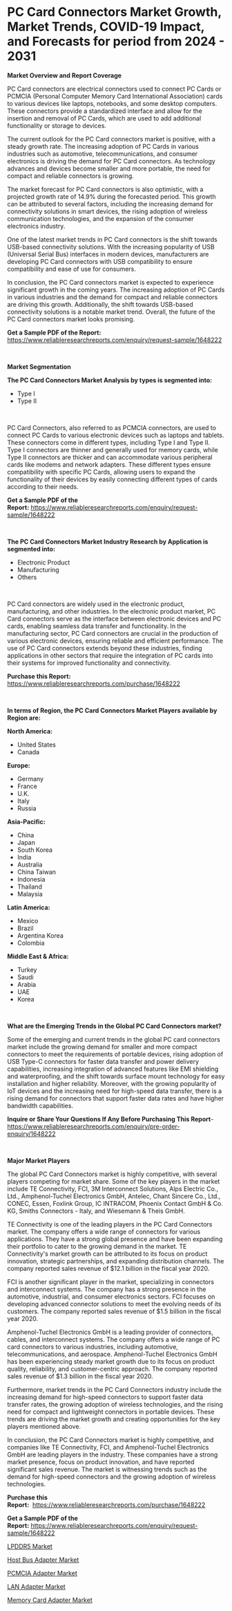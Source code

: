 <p><h1>PC Card Connectors Market Growth, Market Trends, COVID-19 Impact, and Forecasts for period from 2024 - 2031</h1></p><p><strong>Market Overview and Report Coverage</strong></p>
<p><p>PC Card connectors are electrical connectors used to connect PC Cards or PCMCIA (Personal Computer Memory Card International Association) cards to various devices like laptops, notebooks, and some desktop computers. These connectors provide a standardized interface and allow for the insertion and removal of PC Cards, which are used to add additional functionality or storage to devices.</p><p>The current outlook for the PC Card connectors market is positive, with a steady growth rate. The increasing adoption of PC Cards in various industries such as automotive, telecommunications, and consumer electronics is driving the demand for PC Card connectors. As technology advances and devices become smaller and more portable, the need for compact and reliable connectors is growing.</p><p>The market forecast for PC Card connectors is also optimistic, with a projected growth rate of 14.9% during the forecasted period. This growth can be attributed to several factors, including the increasing demand for connectivity solutions in smart devices, the rising adoption of wireless communication technologies, and the expansion of the consumer electronics industry.</p><p>One of the latest market trends in PC Card connectors is the shift towards USB-based connectivity solutions. With the increasing popularity of USB (Universal Serial Bus) interfaces in modern devices, manufacturers are developing PC Card connectors with USB compatibility to ensure compatibility and ease of use for consumers.</p><p>In conclusion, the PC Card connectors market is expected to experience significant growth in the coming years. The increasing adoption of PC Cards in various industries and the demand for compact and reliable connectors are driving this growth. Additionally, the shift towards USB-based connectivity solutions is a notable market trend. Overall, the future of the PC Card connectors market looks promising.</p></p>
<p><strong>Get a Sample PDF of the Report:</strong> <a href="https://www.reliableresearchreports.com/enquiry/request-sample/1648222">https://www.reliableresearchreports.com/enquiry/request-sample/1648222</a></p>
<p>&nbsp;</p>
<p><strong>Market Segmentation</strong></p>
<p><strong>The PC Card Connectors Market Analysis by types is segmented into:</strong></p>
<p><ul><li>Type I</li><li>Type II</li></ul></p>
<p>&nbsp;</p>
<p><p>PC Card Connectors, also referred to as PCMCIA connectors, are used to connect PC Cards to various electronic devices such as laptops and tablets. These connectors come in different types, including Type I and Type II. Type I connectors are thinner and generally used for memory cards, while Type II connectors are thicker and can accommodate various peripheral cards like modems and network adapters. These different types ensure compatibility with specific PC Cards, allowing users to expand the functionality of their devices by easily connecting different types of cards according to their needs.</p></p>
<p><strong>Get a Sample PDF of the Report:</strong>&nbsp;<a href="https://www.reliableresearchreports.com/enquiry/request-sample/1648222">https://www.reliableresearchreports.com/enquiry/request-sample/1648222</a></p>
<p>&nbsp;</p>
<p><strong>The PC Card Connectors Market Industry Research by Application is segmented into:</strong></p>
<p><ul><li>Electronic Product</li><li>Manufacturing</li><li>Others</li></ul></p>
<p>&nbsp;</p>
<p><p>PC Card connectors are widely used in the electronic product, manufacturing, and other industries. In the electronic product market, PC Card connectors serve as the interface between electronic devices and PC cards, enabling seamless data transfer and functionality. In the manufacturing sector, PC Card connectors are crucial in the production of various electronic devices, ensuring reliable and efficient performance. The use of PC Card connectors extends beyond these industries, finding applications in other sectors that require the integration of PC cards into their systems for improved functionality and connectivity.</p></p>
<p><strong>Purchase this Report:</strong>&nbsp; <a href="https://www.reliableresearchreports.com/purchase/1648222">https://www.reliableresearchreports.com/purchase/1648222</a></p>
<p>&nbsp;</p>
<p><strong>In terms of Region, the PC Card Connectors Market Players available by Region are:</strong></p>
<p>
    <p> <strong> North America: </strong>
        <ul>
            <li>United States</li>
            <li>Canada</li>
        </ul>
        </p> 
    <p> <strong> Europe: </strong>
        <ul>
            <li>Germany</li>
            <li>France</li>
            <li>U.K.</li>
            <li>Italy</li>
            <li>Russia</li>
        </ul>
        </p> 
    <p> <strong> Asia-Pacific: </strong>
        <ul>
            <li>China</li>
            <li>Japan</li>
            <li>South Korea</li>
            <li>India</li>
            <li>Australia</li>
            <li>China Taiwan</li>
            <li>Indonesia</li>
            <li>Thailand</li>
            <li>Malaysia</li>
        </ul>
        </p> 
    <p> <strong> Latin America: </strong>
        <ul>
            <li>Mexico</li>
            <li>Brazil</li>
            <li>Argentina Korea</li>
            <li>Colombia</li>
        </ul>
        </p> 
    <p> <strong> Middle East & Africa: </strong>
        <ul>
            <li>Turkey</li>
            <li>Saudi</li>
            <li>Arabia</li>
            <li>UAE</li>
            <li>Korea</li>
        </ul>
    </p>
    </p>
<p>&nbsp;</p>
<p><strong>What are the Emerging Trends in the Global PC Card Connectors market?</strong></p>
<p><p>Some of the emerging and current trends in the global PC card connectors market include the growing demand for smaller and more compact connectors to meet the requirements of portable devices, rising adoption of USB Type-C connectors for faster data transfer and power delivery capabilities, increasing integration of advanced features like EMI shielding and waterproofing, and the shift towards surface mount technology for easy installation and higher reliability. Moreover, with the growing popularity of IoT devices and the increasing need for high-speed data transfer, there is a rising demand for connectors that support faster data rates and have higher bandwidth capabilities.</p></p>
<p><strong>Inquire or Share Your Questions If Any Before Purchasing This Report</strong>- <a href="https://www.reliableresearchreports.com/enquiry/pre-order-enquiry/1648222">https://www.reliableresearchreports.com/enquiry/pre-order-enquiry/1648222</a></p>
<p>&nbsp;</p>
<p><strong>Major Market Players</strong></p>
<p><p>The global PC Card Connectors market is highly competitive, with several players competing for market share. Some of the key players in the market include TE Connectivity, FCI, 3M Interconnect Solutions, Alps Electric Co., Ltd., Amphenol-Tuchel Electronics GmbH, Antelec, Chant Sincere Co., Ltd., CONEC, Essen, Foxlink Group, IC INTRACOM, Phoenix Contact GmbH & Co. KG, Smiths Connectors - Italy, and Wiesemann & Theis GmbH.</p><p>TE Connectivity is one of the leading players in the PC Card Connectors market. The company offers a wide range of connectors for various applications. They have a strong global presence and have been expanding their portfolio to cater to the growing demand in the market. TE Connectivity's market growth can be attributed to its focus on product innovation, strategic partnerships, and expanding distribution channels. The company reported sales revenue of $12.1 billion in the fiscal year 2020.</p><p>FCI is another significant player in the market, specializing in connectors and interconnect systems. The company has a strong presence in the automotive, industrial, and consumer electronics sectors. FCI focuses on developing advanced connector solutions to meet the evolving needs of its customers. The company reported sales revenue of $1.5 billion in the fiscal year 2020.</p><p>Amphenol-Tuchel Electronics GmbH is a leading provider of connectors, cables, and interconnect systems. The company offers a wide range of PC card connectors to various industries, including automotive, telecommunications, and aerospace. Amphenol-Tuchel Electronics GmbH has been experiencing steady market growth due to its focus on product quality, reliability, and customer-centric approach. The company reported sales revenue of $1.3 billion in the fiscal year 2020.</p><p>Furthermore, market trends in the PC Card Connectors industry include the increasing demand for high-speed connectors to support faster data transfer rates, the growing adoption of wireless technologies, and the rising need for compact and lightweight connectors in portable devices. These trends are driving the market growth and creating opportunities for the key players mentioned above.</p><p>In conclusion, the PC Card Connectors market is highly competitive, and companies like TE Connectivity, FCI, and Amphenol-Tuchel Electronics GmbH are leading players in the industry. These companies have a strong market presence, focus on product innovation, and have reported significant sales revenue. The market is witnessing trends such as the demand for high-speed connectors and the growing adoption of wireless technologies.</p></p>
<p><strong>Purchase this Report:</strong>&nbsp;&nbsp;<a href="https://www.reliableresearchreports.com/purchase/1648222">https://www.reliableresearchreports.com/purchase/1648222</a></p>
<p></p>
<p><strong>Get a Sample PDF of the Report:</strong>&nbsp;<a href="https://www.reliableresearchreports.com/enquiry/request-sample/1648222">https://www.reliableresearchreports.com/enquiry/request-sample/1648222</a></p>
<p><p><a href="https://github.com/laholand/Market-Research-Report-List-1/blob/main/lpddr5-market.md">LPDDR5 Market</a></p><p><a href="https://github.com/angelajermaine/Market-Research-Report-List-1/blob/main/host-bus-adapter-market.md">Host Bus Adapter Market</a></p><p><a href="https://github.com/lylyparadise/Market-Research-Report-List-1/blob/main/pcmcia-adapter-market.md">PCMCIA Adapter Market</a></p><p><a href="https://github.com/globismark/Market-Research-Report-List-1/blob/main/lan-adapter-market.md">LAN Adapter Market</a></p><p><a href="https://github.com/bmorecock/Market-Research-Report-List-1/blob/main/memory-card-adapter-market.md">Memory Card Adapter Market</a></p></p>
